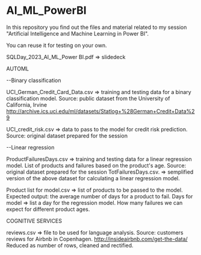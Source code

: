 # AI_ML_PowerBI
In this repository you find out the files and material related to my session "Artificial Intelligence and Machine Learning in Power BI".

You can reuse it for testing on your own. 

SQLDay_2023_AI_ML_Power BI.pdf => slidedeck


AUTOML

--Binary classification

UCI_German_Credit_Card_Data.csv => training and testing data for a binary classification model. Source: public dataset from the University of California, Irvine http://archive.ics.uci.edu/ml/datasets/Statlog+%28German+Credit+Data%29

UCI_credit_risk.csv => data to pass to the model for credit risk prediction. Source: original dataset prepared for the session

--Linear regression

ProductFailuresDays.csv => training and testing data for a linear regression model. List of products and failures based on the product's age. Source: original dataset prepared for the session
TotFailuresDays.csv. => semplified version of the above dataset for calculating a linear regression model.


Product list for model.csv => list of products to be passed to the model. Expected output: the average number of days for a product to fail.
Days for model => list a day for the regression model. How many failures we can expect for different product ages.


COGNITIVE SERVICES

reviews.csv => file to be used for language analysis. Source: customers reviews for Airbnb in Copenhagen. http://insideairbnb.com/get-the-data/
Reduced as number of rows, cleaned and rectified.

